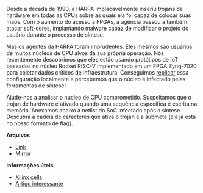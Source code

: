 
Desde a década de 1990, a HARPA implacavelmente inseriu trojans de hardware em todas as CPUs sobre as quais ela foi capaz de colocar suas mãos. Com o aumento do acesso a FPGAs, a agência passou a também atacar soft-cores, implantando malware capaz de modificar o projeto do usuário durante o processo de síntese.

Mas os agentes da HARPA foram imprudentes. Eles mesmos são usuários de muitos núcleos de CPU alvos da sua própria operação. Nós recentemente descobrimos que eles estão usando protótipos de IoT baseados no núcleo Rocket RISC-V implementado em um FPGA Zynq-7020 para coletar dados críticos de infraestrutura. Conseguimos [replicar](https://github.com/rf-hw-team/fpga-zynq) essa configuração localmente e percebemos que o núcleo é infectado pelas ferramentas de síntese!

Ajude-nos a analisar o núcleo de CPU comprometido. Suspeitamos que o trojan de hardware é ativado quando uma sequência específica é escrita na memória. Anexamos abaixo a netlist do SoC infectado após a síntese. Descubra a cadeia de caracteres que ativa o trojan e a submeta (ela já está no nosso formato de flag).

**Arquivos**

 * [Link](https://cloud.ufscar.br:8080/v1/AUTH_c93b694078064b4f81afd2266a502511/static.pwn2win.party/hardware_trojan_pt1_0c3eea51be93e6007f28451b6bd187d533013fe74c0249f6ec12e777869d258a.gz)
 * [Mirror](https://pwn2win.party/hardware_trojan_pt1_0c3eea51be93e6007f28451b6bd187d533013fe74c0249f6ec12e777869d258a.gz)

**Informações úteis**

 * [Xilinx cells](https://github.com/YosysHQ/yosys/tree/master/techlibs/xilinx)
 * [Artigo interessante](http://www.cse.cuhk.edu.hk/~qxu/zhang-dac13.pdf)
